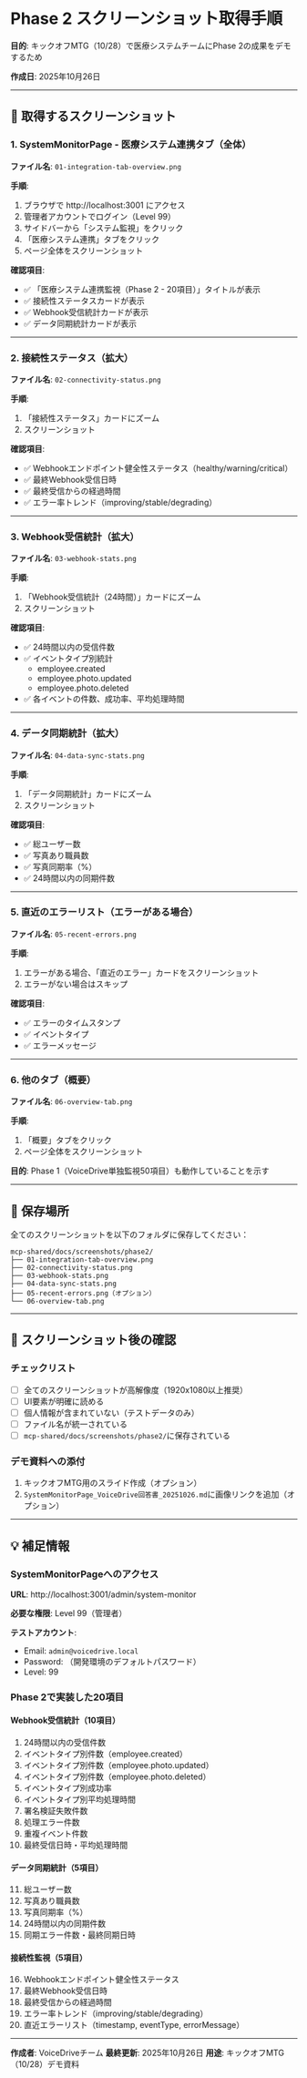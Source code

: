 # Phase 2 スクリーンショット取得手順

**目的**: キックオフMTG（10/28）で医療システムチームにPhase 2の成果をデモするため

**作成日**: 2025年10月26日

---

## 📸 取得するスクリーンショット

### 1. SystemMonitorPage - 医療システム連携タブ（全体）
**ファイル名**: `01-integration-tab-overview.png`

**手順**:
1. ブラウザで http://localhost:3001 にアクセス
2. 管理者アカウントでログイン（Level 99）
3. サイドバーから「システム監視」をクリック
4. 「医療システム連携」タブをクリック
5. ページ全体をスクリーンショット

**確認項目**:
- ✅ 「医療システム連携監視（Phase 2 - 20項目）」タイトルが表示
- ✅ 接続性ステータスカードが表示
- ✅ Webhook受信統計カードが表示
- ✅ データ同期統計カードが表示

---

### 2. 接続性ステータス（拡大）
**ファイル名**: `02-connectivity-status.png`

**手順**:
1. 「接続性ステータス」カードにズーム
2. スクリーンショット

**確認項目**:
- ✅ Webhookエンドポイント健全性ステータス（healthy/warning/critical）
- ✅ 最終Webhook受信日時
- ✅ 最終受信からの経過時間
- ✅ エラー率トレンド（improving/stable/degrading）

---

### 3. Webhook受信統計（拡大）
**ファイル名**: `03-webhook-stats.png`

**手順**:
1. 「Webhook受信統計（24時間）」カードにズーム
2. スクリーンショット

**確認項目**:
- ✅ 24時間以内の受信件数
- ✅ イベントタイプ別統計
  - employee.created
  - employee.photo.updated
  - employee.photo.deleted
- ✅ 各イベントの件数、成功率、平均処理時間

---

### 4. データ同期統計（拡大）
**ファイル名**: `04-data-sync-stats.png`

**手順**:
1. 「データ同期統計」カードにズーム
2. スクリーンショット

**確認項目**:
- ✅ 総ユーザー数
- ✅ 写真あり職員数
- ✅ 写真同期率（%）
- ✅ 24時間以内の同期件数

---

### 5. 直近のエラーリスト（エラーがある場合）
**ファイル名**: `05-recent-errors.png`

**手順**:
1. エラーがある場合、「直近のエラー」カードをスクリーンショット
2. エラーがない場合はスキップ

**確認項目**:
- ✅ エラーのタイムスタンプ
- ✅ イベントタイプ
- ✅ エラーメッセージ

---

### 6. 他のタブ（概要）
**ファイル名**: `06-overview-tab.png`

**手順**:
1. 「概要」タブをクリック
2. ページ全体をスクリーンショット

**目的**: Phase 1（VoiceDrive単独監視50項目）も動作していることを示す

---

## 📂 保存場所

全てのスクリーンショットを以下のフォルダに保存してください：

```
mcp-shared/docs/screenshots/phase2/
├── 01-integration-tab-overview.png
├── 02-connectivity-status.png
├── 03-webhook-stats.png
├── 04-data-sync-stats.png
├── 05-recent-errors.png（オプション）
└── 06-overview-tab.png
```

---

## 🎯 スクリーンショット後の確認

### チェックリスト

- [ ] 全てのスクリーンショットが高解像度（1920x1080以上推奨）
- [ ] UI要素が明確に読める
- [ ] 個人情報が含まれていない（テストデータのみ）
- [ ] ファイル名が統一されている
- [ ] `mcp-shared/docs/screenshots/phase2/`に保存されている

### デモ資料への添付

1. キックオフMTG用のスライド作成（オプション）
2. `SystemMonitorPage_VoiceDrive回答書_20251026.md`に画像リンクを追加（オプション）

---

## 💡 補足情報

### SystemMonitorPageへのアクセス

**URL**: http://localhost:3001/admin/system-monitor

**必要な権限**: Level 99（管理者）

**テストアカウント**:
- Email: `admin@voicedrive.local`
- Password: （開発環境のデフォルトパスワード）
- Level: 99

### Phase 2で実装した20項目

#### Webhook受信統計（10項目）
1. 24時間以内の受信件数
2. イベントタイプ別件数（employee.created）
3. イベントタイプ別件数（employee.photo.updated）
4. イベントタイプ別件数（employee.photo.deleted）
5. イベントタイプ別成功率
6. イベントタイプ別平均処理時間
7. 署名検証失敗件数
8. 処理エラー件数
9. 重複イベント件数
10. 最終受信日時・平均処理時間

#### データ同期統計（5項目）
11. 総ユーザー数
12. 写真あり職員数
13. 写真同期率（%）
14. 24時間以内の同期件数
15. 同期エラー件数・最終同期日時

#### 接続性監視（5項目）
16. Webhookエンドポイント健全性ステータス
17. 最終Webhook受信日時
18. 最終受信からの経過時間
19. エラー率トレンド（improving/stable/degrading）
20. 直近エラーリスト（timestamp, eventType, errorMessage）

---

**作成者**: VoiceDriveチーム
**最終更新**: 2025年10月26日
**用途**: キックオフMTG（10/28）デモ資料
